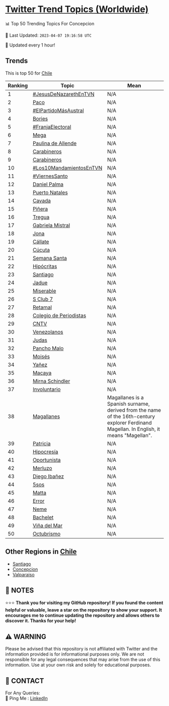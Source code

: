 [Twitter Trend Topics (Worldwide)](https://github.com/ErcinDedeoglu/Twitter-Trend-Topics)
==========


📊 Top 50 Trending Topics For Concepcion

📆 Last Updated: `2023-04-07 19:16:58 UTC`

🔧 Updated every 1 hour!


## Trends

This is top 50 for [Chile](</Chile>)

| Ranking | Topic | Mean |
| ------- | ------------ | ------------ |
| 1 | [#JesusDeNazarethEnTVN](http://twitter.com/search?q=%23JesusDeNazarethEnTVN) | N/A |
| 2 | [Paco](http://twitter.com/search?q=Paco) | N/A |
| 3 | [#ElPartidoMásAustral](http://twitter.com/search?q=%23ElPartidoM%c3%a1sAustral) | N/A |
| 4 | [Bories](http://twitter.com/search?q=Bories) | N/A |
| 5 | [#FranjaElectoral](http://twitter.com/search?q=%23FranjaElectoral) | N/A |
| 6 | [Mega](http://twitter.com/search?q=Mega) | N/A |
| 7 | [Paulina de Allende](http://twitter.com/search?q=Paulina+de+Allende) | N/A |
| 8 | [Carabineros](http://twitter.com/search?q=Carabineros) | N/A |
| 9 | [Carabineros](http://twitter.com/search?q=Carabineros) | N/A |
| 10 | [#Los10MandamientosEnTVN](http://twitter.com/search?q=%23Los10MandamientosEnTVN) | N/A |
| 11 | [#ViernesSanto](http://twitter.com/search?q=%23ViernesSanto) | N/A |
| 12 | [Daniel Palma](http://twitter.com/search?q=Daniel+Palma) | N/A |
| 13 | [Puerto Natales](http://twitter.com/search?q=Puerto+Natales) | N/A |
| 14 | [Cavada](http://twitter.com/search?q=Cavada) | N/A |
| 15 | [Piñera](http://twitter.com/search?q=Pi%c3%b1era) | N/A |
| 16 | [Tregua](http://twitter.com/search?q=Tregua) | N/A |
| 17 | [Gabriela Mistral](http://twitter.com/search?q=Gabriela+Mistral) | N/A |
| 18 | [Jona](http://twitter.com/search?q=Jona) | N/A |
| 19 | [Cállate](http://twitter.com/search?q=C%c3%a1llate) | N/A |
| 20 | [Cúcuta](http://twitter.com/search?q=C%c3%bacuta) | N/A |
| 21 | [Semana Santa](http://twitter.com/search?q=Semana+Santa) | N/A |
| 22 | [Hipócritas](http://twitter.com/search?q=Hip%c3%b3critas) | N/A |
| 23 | [Santiago](http://twitter.com/search?q=Santiago) | N/A |
| 24 | [Jadue](http://twitter.com/search?q=Jadue) | N/A |
| 25 | [Miserable](http://twitter.com/search?q=Miserable) | N/A |
| 26 | [S Club 7](http://twitter.com/search?q=S+Club+7) | N/A |
| 27 | [Retamal](http://twitter.com/search?q=Retamal) | N/A |
| 28 | [Colegio de Periodistas](http://twitter.com/search?q=Colegio+de+Periodistas) | N/A |
| 29 | [CNTV](http://twitter.com/search?q=CNTV) | N/A |
| 30 | [Venezolanos](http://twitter.com/search?q=Venezolanos) | N/A |
| 31 | [Judas](http://twitter.com/search?q=Judas) | N/A |
| 32 | [Pancho Malo](http://twitter.com/search?q=Pancho+Malo) | N/A |
| 33 | [Moisés](http://twitter.com/search?q=Mois%c3%a9s) | N/A |
| 34 | [Yañez](http://twitter.com/search?q=Ya%c3%b1ez) | N/A |
| 35 | [Macaya](http://twitter.com/search?q=Macaya) | N/A |
| 36 | [Mirna Schindler](http://twitter.com/search?q=Mirna+Schindler) | N/A |
| 37 | [Involuntario](http://twitter.com/search?q=Involuntario) | N/A |
| 38 | [Magallanes](http://twitter.com/search?q=Magallanes) | Magallanes is a Spanish surname, derived from the name of the 16th-century explorer Ferdinand Magellan. In English, it means "Magellan". |
| 39 | [Patricia](http://twitter.com/search?q=Patricia) | N/A |
| 40 | [Hipocresía](http://twitter.com/search?q=Hipocres%c3%ada) | N/A |
| 41 | [Oportunista](http://twitter.com/search?q=Oportunista) | N/A |
| 42 | [Merluzo](http://twitter.com/search?q=Merluzo) | N/A |
| 43 | [Diego Ibañez](http://twitter.com/search?q=Diego+Iba%c3%b1ez) | N/A |
| 44 | [5sos](http://twitter.com/search?q=5sos) | N/A |
| 45 | [Matta](http://twitter.com/search?q=Matta) | N/A |
| 46 | [Error](http://twitter.com/search?q=Error) | N/A |
| 47 | [Neme](http://twitter.com/search?q=Neme) | N/A |
| 48 | [Bachelet](http://twitter.com/search?q=Bachelet) | N/A |
| 49 | [Viña del Mar](http://twitter.com/search?q=Vi%c3%b1a+del+Mar) | N/A |
| 50 | [Octubrismo](http://twitter.com/search?q=Octubrismo) | N/A |



## Other Regions in [Chile](</Chile>)

* [Santiago](</Chile/Santiago.md>)
* [Concepcion](</Chile/Concepcion.md>)
* [Valparaiso](</Chile/Valparaiso.md>)



## 📝 NOTES

⭐⭐⭐ **Thank you for visiting my GitHub repository! If you found the content helpful or valuable, leave a star on the repository to show your support. It encourages me to continue updating the repository and allows others to discover it. Thanks for your help!**


## ⚠️ WARNING

Please be advised that this repository is not affiliated with Twitter and the information provided is for informational purposes only. We are not responsible for any legal consequences that may arise from the use of this information. Use at your own risk and solely for educational purposes.


## 📨 CONTACT

 For Any Queries:  
            🏓 Ping Me : [LinkedIn](https://www.linkedin.com/in/ercindedeoglu/)

